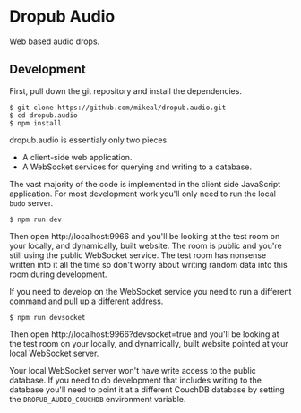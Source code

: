 # Dropub Audio

Web based audio drops.

## Development

First, pull down the git repository and install the dependencies.

```
$ git clone https://github.com/mikeal/dropub.audio.git
$ cd dropub.audio
$ npm install
```

dropub.audio is essentialy only two pieces.

* A client-side web application.
* A WebSocket services for querying and writing to a database.

The vast majority of the code is implemented in the client side JavaScript application. For most development work you'll only need to run the local `budo`
server.

```
$ npm run dev
```

Then open http://localhost:9966 and you'll be looking at the test room on your locally, and dynamically, built website. The room is public and you're still using the public WebSocket service. The test room has nonsense written into it all the time so don't worry about writing random data into this room during development.

If you need to develop on the WebSocket service you need to run a different command and pull up a different address.

```
$ npm run devsocket
```

Then open http://localhost:9966?devsocket=true and you'll be looking at the test room on your locally, and dynamically, built website pointed at your local WebSocket server.

Your local WebSocket server won't have write access to the public database. If you need to do development that includes writing to the database you'll need to point it at a different CouchDB database by setting the `DROPUB_AUDIO_COUCHDB` environment variable.
